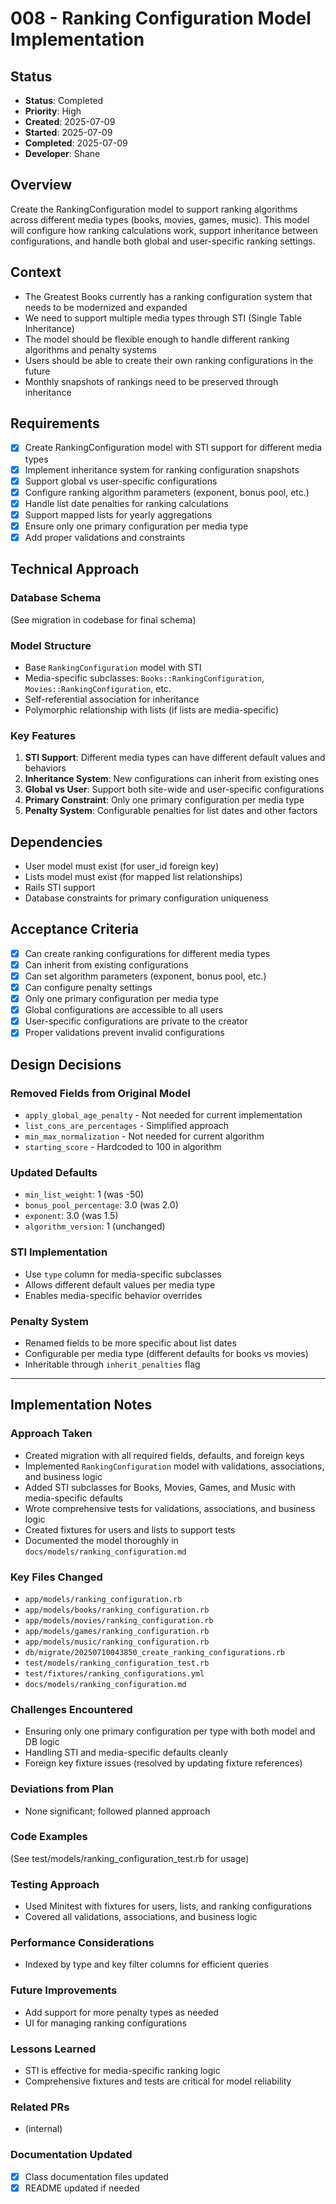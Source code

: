 # 008 - Ranking Configuration Model Implementation

## Status
- **Status**: Completed
- **Priority**: High
- **Created**: 2025-07-09
- **Started**: 2025-07-09
- **Completed**: 2025-07-09
- **Developer**: Shane

## Overview
Create the RankingConfiguration model to support ranking algorithms across different media types (books, movies, games, music). This model will configure how ranking calculations work, support inheritance between configurations, and handle both global and user-specific ranking settings.

## Context
- The Greatest Books currently has a ranking configuration system that needs to be modernized and expanded
- We need to support multiple media types through STI (Single Table Inheritance)
- The model should be flexible enough to handle different ranking algorithms and penalty systems
- Users should be able to create their own ranking configurations in the future
- Monthly snapshots of rankings need to be preserved through inheritance

## Requirements
- [x] Create RankingConfiguration model with STI support for different media types
- [x] Implement inheritance system for ranking configuration snapshots
- [x] Support global vs user-specific configurations
- [x] Configure ranking algorithm parameters (exponent, bonus pool, etc.)
- [x] Handle list date penalties for ranking calculations
- [x] Support mapped lists for yearly aggregations
- [x] Ensure only one primary configuration per media type
- [x] Add proper validations and constraints

## Technical Approach

### Database Schema
(See migration in codebase for final schema)

### Model Structure
- Base `RankingConfiguration` model with STI
- Media-specific subclasses: `Books::RankingConfiguration`, `Movies::RankingConfiguration`, etc.
- Self-referential association for inheritance
- Polymorphic relationship with lists (if lists are media-specific)

### Key Features
1. **STI Support**: Different media types can have different default values and behaviors
2. **Inheritance System**: New configurations can inherit from existing ones
3. **Global vs User**: Support both site-wide and user-specific configurations
4. **Primary Constraint**: Only one primary configuration per media type
5. **Penalty System**: Configurable penalties for list dates and other factors

## Dependencies
- User model must exist (for user_id foreign key)
- Lists model must exist (for mapped list relationships)
- Rails STI support
- Database constraints for primary configuration uniqueness

## Acceptance Criteria
- [x] Can create ranking configurations for different media types
- [x] Can inherit from existing configurations
- [x] Can set algorithm parameters (exponent, bonus pool, etc.)
- [x] Can configure penalty settings
- [x] Only one primary configuration per media type
- [x] Global configurations are accessible to all users
- [x] User-specific configurations are private to the creator
- [x] Proper validations prevent invalid configurations

## Design Decisions

### Removed Fields from Original Model
- `apply_global_age_penalty` - Not needed for current implementation
- `list_cons_are_percentages` - Simplified approach
- `min_max_normalization` - Not needed for current algorithm
- `starting_score` - Hardcoded to 100 in algorithm

### Updated Defaults
- `min_list_weight`: 1 (was -50)
- `bonus_pool_percentage`: 3.0 (was 2.0)
- `exponent`: 3.0 (was 1.5)
- `algorithm_version`: 1 (unchanged)

### STI Implementation
- Use `type` column for media-specific subclasses
- Allows different default values per media type
- Enables media-specific behavior overrides

### Penalty System
- Renamed fields to be more specific about list dates
- Configurable per media type (different defaults for books vs movies)
- Inheritable through `inherit_penalties` flag

---

## Implementation Notes

### Approach Taken
- Created migration with all required fields, defaults, and foreign keys
- Implemented `RankingConfiguration` model with validations, associations, and business logic
- Added STI subclasses for Books, Movies, Games, and Music with media-specific defaults
- Wrote comprehensive tests for validations, associations, and business logic
- Created fixtures for users and lists to support tests
- Documented the model thoroughly in `docs/models/ranking_configuration.md`

### Key Files Changed
- `app/models/ranking_configuration.rb`
- `app/models/books/ranking_configuration.rb`
- `app/models/movies/ranking_configuration.rb`
- `app/models/games/ranking_configuration.rb`
- `app/models/music/ranking_configuration.rb`
- `db/migrate/20250710043850_create_ranking_configurations.rb`
- `test/models/ranking_configuration_test.rb`
- `test/fixtures/ranking_configurations.yml`
- `docs/models/ranking_configuration.md`

### Challenges Encountered
- Ensuring only one primary configuration per type with both model and DB logic
- Handling STI and media-specific defaults cleanly
- Foreign key fixture issues (resolved by updating fixture references)

### Deviations from Plan
- None significant; followed planned approach

### Code Examples
(See test/models/ranking_configuration_test.rb for usage)

### Testing Approach
- Used Minitest with fixtures for users, lists, and ranking configurations
- Covered all validations, associations, and business logic

### Performance Considerations
- Indexed by type and key filter columns for efficient queries

### Future Improvements
- Add support for more penalty types as needed
- UI for managing ranking configurations

### Lessons Learned
- STI is effective for media-specific ranking logic
- Comprehensive fixtures and tests are critical for model reliability

### Related PRs
- (internal)

### Documentation Updated
- [x] Class documentation files updated
- [x] README updated if needed
